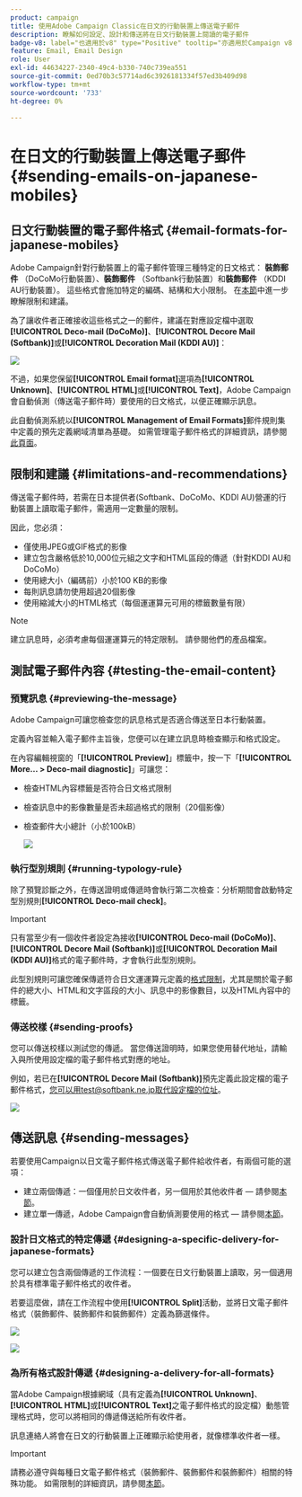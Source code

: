 ```yaml
---
product: campaign
title: 使用Adobe Campaign Classic在日文的行動裝置上傳送電子郵件
description: 瞭解如何設定、設計和傳送將在日文行動裝置上閱讀的電子郵件
badge-v8: label="也適用於v8" type="Positive" tooltip="亦適用於Campaign v8"
feature: Email, Email Design
role: User
exl-id: 44634227-2340-49c4-b330-740c739ea551
source-git-commit: 0ed70b3c57714ad6c3926181334f57ed3b409d98
workflow-type: tm+mt
source-wordcount: '733'
ht-degree: 0%

---
```


# 在日文的行動裝置上傳送電子郵件 {#sending-emails-on-japanese-mobiles}

## 日文行動裝置的電子郵件格式 {#email-formats-for-japanese-mobiles}

Adobe Campaign針對行動裝置上的電子郵件管理三種特定的日文格式： **裝飾郵件** （DoCoMo行動裝置）、**裝飾郵件** （Softbank行動裝置）和&#x200B;**裝飾郵件** （KDDI AU行動裝置）。 這些格式會施加特定的編碼、結構和大小限制。 在[本節](#limitations-and-recommendations)中進一步瞭解限制和建議。

為了讓收件者正確接收這些格式之一的郵件，建議在對應設定檔中選取&#x200B;**[!UICONTROL Deco-mail (DoCoMo)]**、**[!UICONTROL Decore Mail (Softbank)]**&#x200B;或&#x200B;**[!UICONTROL Decoration Mail (KDDI AU)]**：

![](assets/deco-mail_03.png)

不過，如果您保留&#x200B;**[!UICONTROL Email format]**&#x200B;選項為&#x200B;**[!UICONTROL Unknown]**、**[!UICONTROL HTML]**&#x200B;或&#x200B;**[!UICONTROL Text]**，Adobe Campaign會自動偵測（傳送電子郵件時）要使用的日文格式，以便正確顯示訊息。

此自動偵測系統以&#x200B;**[!UICONTROL Management of Email Formats]**&#x200B;郵件規則集中定義的預先定義網域清單為基礎。 如需管理電子郵件格式的詳細資訊，請參閱[此頁面](../../installation/using/email-deliverability.md#managing-email-formats)。

## 限制和建議 {#limitations-and-recommendations}

傳送電子郵件時，若需在日本提供者(Softbank、DoCoMo、KDDI AU)營運的行動裝置上讀取電子郵件，需適用一定數量的限制。

因此，您必須：

* 僅使用JPEG或GIF格式的影像
* 建立包含嚴格低於10,000位元組之文字和HTML區段的傳遞（針對KDDI AU和DoCoMo）
* 使用總大小（編碼前）小於100 KB的影像
* 每則訊息請勿使用超過20個影像
* 使用縮減大小的HTML格式（每個運運算元可用的標籤數量有限）

>[!NOTE]
>
>建立訊息時，必須考慮每個運運算元的特定限制。 請參閱他們的產品檔案。


## 測試電子郵件內容 {#testing-the-email-content}

### 預覽訊息 {#previewing-the-message}

Adobe Campaign可讓您檢查您的訊息格式是否適合傳送至日本行動裝置。

定義內容並輸入電子郵件主旨後，您便可以在建立訊息時檢查顯示和格式設定。

在內容編輯視窗的「**[!UICONTROL Preview]**」標籤中，按一下「**[!UICONTROL More... > Deco-mail diagnostic]**」可讓您：

* 檢查HTML內容標籤是否符合日文格式限制
* 檢查訊息中的影像數量是否未超過格式的限制（20個影像）
* 檢查郵件大小總計（小於100kB）

  ![](assets/deco-mail_06.png)

### 執行型別規則 {#running-typology-rule}

除了預覽診斷之外，在傳送證明或傳遞時會執行第二次檢查：分析期間會啟動特定型別規則&#x200B;**[!UICONTROL Deco-mail check]**。

>[!IMPORTANT]
>
>只有當至少有一個收件者設定為接收&#x200B;**[!UICONTROL Deco-mail (DoCoMo)]**、**[!UICONTROL Decore Mail (Softbank)]**&#x200B;或&#x200B;**[!UICONTROL Decoration Mail (KDDI AU)]**&#x200B;格式的電子郵件時，才會執行此型別規則。

此型別規則可讓您確保傳遞符合日文運運算元定義的[格式限制](#limitations-and-recommendations)，尤其是關於電子郵件的總大小、HTML和文字區段的大小、訊息中的影像數目，以及HTML內容中的標籤。

### 傳送校樣 {#sending-proofs}

您可以傳送校樣以測試您的傳遞。 當您傳送證明時，如果您使用替代地址，請輸入與所使用設定檔的電子郵件格式對應的地址。

例如，若已在&#x200B;**[!UICONTROL Decore Mail (Softbank)]**&#x200B;預先定義此設定檔的電子郵件格式，您可以用test@softbank.ne.jp取代設定檔的位址。

![](assets/deco-mail_05.png)

## 傳送訊息 {#sending-messages}

若要使用Campaign以日文電子郵件格式傳送電子郵件給收件者，有兩個可能的選項：

* 建立兩個傳遞：一個僅用於日文收件者，另一個用於其他收件者 — 請參閱[本節](#designing-a-specific-delivery-for-japanese-formats)。
* 建立單一傳遞，Adobe Campaign會自動偵測要使用的格式 — 請參閱[本節](#designing-a-delivery-for-all-formats)。

### 設計日文格式的特定傳遞 {#designing-a-specific-delivery-for-japanese-formats}

您可以建立包含兩個傳遞的工作流程：一個要在日文行動裝置上讀取，另一個適用於具有標準電子郵件格式的收件者。

若要這麼做，請在工作流程中使用&#x200B;**[!UICONTROL Split]**&#x200B;活動，並將日文電子郵件格式（裝飾郵件、裝飾郵件和裝飾郵件）定義為篩選條件。

![](assets/deco-mail_08.png)

![](assets/deco-mail_07.png)

### 為所有格式設計傳遞 {#designing-a-delivery-for-all-formats}

當Adobe Campaign根據網域（具有定義為&#x200B;**[!UICONTROL Unknown]**、**[!UICONTROL HTML]**&#x200B;或&#x200B;**[!UICONTROL Text]**&#x200B;之電子郵件格式的設定檔）動態管理格式時，您可以將相同的傳遞傳送給所有收件者。

訊息連絡人將會在日文的行動裝置上正確顯示給使用者，就像標準收件者一樣。

>[!IMPORTANT]
>
>請務必遵守與每種日文電子郵件格式（裝飾郵件、裝飾郵件和裝飾郵件）相關的特殊功能。 如需限制的詳細資訊，請參閱[本節](#limitations-and-recommendations)。
